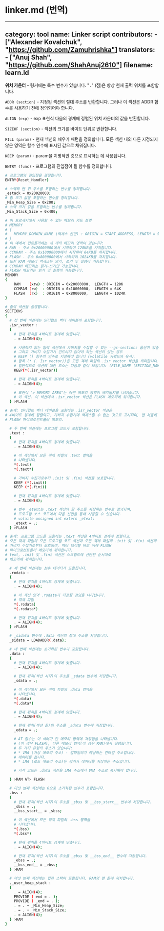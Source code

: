 # linker.md (번역)

---
category: tool
name: Linker script
contributors:
    - ["Alexander Kovalchuk", "https://github.com/Zamuhrishka"]
translators:
    - ["Anuj Shah", "https://github.com/ShahAnuj2610"]
filename: learn.ld
---

**위치 카운터** - 링커에는 특수 변수가 있습니다.
"`.`" (점)은 항상 현재 출력 위치를 포함합니다.

`ADDR (section)` - 지정된 섹션의 절대 주소를 반환합니다. 그러나
이 섹션은 ADDR 함수를 사용하기 전에 정의되어야 합니다.

`ALIGN (exp)` - exp 표현식 다음의 경계에 정렬된 위치 카운터의 값을
반환합니다.

`SIZEOF (section)` - 섹션의 크기를 바이트 단위로 반환합니다.

`FILL (param)` - 현재 섹션의 채우기 패턴을 정의합니다. 모든
섹션 내의 다른 지정되지 않은 영역은 함수 인수에 표시된 값으로
채워집니다.

`KEEP (param)` - param을 치명적인 것으로 표시하는 데 사용됩니다.

`ENTRY (func)` - 프로그램의 진입점이 될 함수를
정의합니다.

```bash
# 프로그램의 진입점을 결정합니다.
ENTRY(Reset_Handler)

# 스택의 맨 위 주소를 포함하는 변수를 정의합니다.
_estack = 0x20020000;
# 힙 크기 값을 포함하는 변수를 정의합니다.
_Min_Heap_Size = 0x200;
# 스택 크기 값을 포함하는 변수를 정의합니다.
_Min_Stack_Size = 0x400;

# 이 프로세서에서 사용할 수 있는 메모리 카드 설명
# MEMORY
# {
#   MEMORY_DOMAIN_NAME (액세스 권한) : ORIGIN = START_ADDRESS, LENGTH = SIZE
# }
# 이 예에서 컨트롤러에는 세 개의 메모리 영역이 있습니다:
# RAM - 주소 0x20000000에서 시작하여 128KB를 차지합니다.
# CCMRAM - 주소 0x10000000에서 시작하여 64KB를 차지합니다.
# FLASH - 주소 0x8000000에서 시작하여 1024KB를 차지합니다.
# 또한 RAM 메모리 액세스는 읽기, 쓰기 및 실행이 가능합니다.
# CCMRAM 메모리는 읽기-쓰기만 가능합니다.
# FLASH 메모리는 읽기 및 실행이 가능합니다.
MEMORY
{
    RAM    (xrw) : ORIGIN = 0x20000000,  LENGTH = 128K
    CCMRAM (rw)  : ORIGIN = 0x10000000,  LENGTH = 64K
    FLASH  (rx)  : ORIGIN = 0x8000000,   LENGTH = 1024K
}

# 출력 섹션을 설명합니다.
SECTIONS
{
  # 첫 번째 섹션에는 인터럽트 벡터 테이블이 포함됩니다.
  .isr_vector :
  {
    # 현재 위치를 4바이트 경계에 맞춥니다.
    . = ALIGN(4);

    # 사용하지 않는 입력 섹션에서 가비지를 수집할 수 있는 --gc-sections 옵션이 있습니다.
    # 그리고 가비지 수집기가 건드리지 않아야 하는 섹션이 있는 경우
    # KEEP () 함수의 인수로 지정해야 합니다 (volatile 키워드와 유사).
    # 항목 (* (. Isr_vector))은 모든 객체 파일의 .isr_vector 섹션을 의미합니다. 왜냐하면
    # 일반적으로 섹션에 대한 호소는 다음과 같이 보입니다: (FILE_NAME (SECTION_NAME))
    KEEP(*(.isr_vector))

    # 현재 위치를 4바이트 경계에 맞춥니다.
    . = ALIGN(4);

    # 표현식 "> MEMORY AREA"는 어떤 메모리 영역이 배치될지를 나타냅니다.
    # 이 섹션. 이 섹션에서 .isr_vector 섹션은 FLASH 메모리에 위치합니다.
  } >FLASH

# 총계: 인터럽트 벡터 테이블을 포함하는 .isr_vector 섹션은
# 4바이트 경계에 정렬되고, 가비지 수집기에 액세스할 수 없는 것으로 표시되며, 맨 처음에 배치됩니다.
# FLASH 마이크로컨트롤러 메모리.

  # 두 번째 섹션에는 프로그램 코드가 포함됩니다.
  .text :
  {
    # 현재 위치를 4바이트 경계에 맞춥니다.
    . = ALIGN(4);

    # 이 섹션에서 모든 객체 파일의 .text 영역을
    # 나타냅니다.
    *(.text)
    *(.text*)

    # 가비지 수집기로부터 .init 및 .fini 섹션을 보호합니다.
    KEEP (*(.init))
    KEEP (*(.fini))

    # 현재 위치를 4바이트 경계에 맞춥니다.
    . = ALIGN(4);

    # 변수 _etext는 .text 섹션의 끝 주소를 저장하는 변수로 정의되며,
    # 프로그램 소스 코드에서 다음 선언을 통해 사용할 수 있습니다.
    # volaile unsigned int extern _etext;
    _etext = .;
  } >FLASH

# 총계: 프로그램 코드를 포함하는 .text 섹션은 4바이트 경계에 정렬되고,
# 모든 객체 파일의 모든 프로그램 코드 섹션과 모든 객체 파일의 .init 및 .fini 섹션의
# 가비지 수집기로부터 보호되며, 벡터 테이블 바로 뒤에 FLASH
# 마이크로컨트롤러 메모리에 위치합니다.
# text, .init 및 .fini 섹션은 스크립트에 선언된 순서대로
# 메모리에 위치합니다.

  # 세 번째 섹션에는 상수 데이터가 포함됩니다.
  .rodata :
  {
    # 현재 위치를 4바이트 경계에 맞춥니다.
    . = ALIGN(4);

    # 이 섹션 영역 .rodata가 저장될 것임을 나타냅니다.
    # 객체 파일
    *(.rodata)
    *(.rodata*)

    # 현재 위치를 4바이트 경계에 맞춥니다.
    . = ALIGN(4);
  } >FLASH

  # _sidata 변수에 .data 섹션의 절대 주소를 저장합니다.
  _sidata = LOADADDR(.data);

  # 네 번째 섹션에는 초기화된 변수가 포함됩니다.
  .data :
  {
    # 현재 위치를 4바이트 경계에 맞춥니다.
    . = ALIGN(4);

    # 현재 위치(섹션 시작)의 주소를 _sdata 변수에 저장합니다.
    _sdata = .;

    # 이 섹션에서 모든 객체 파일의 .data 영역을
    # 나타냅니다.
    *(.data)
    *(.data*)

    # 현재 위치를 4바이트 경계에 맞춥니다.
    . = ALIGN(4);

    # 현재 위치(섹션 끝)의 주소를 _sdata 변수에 저장합니다.
    _edata = .;

    # AT 함수는 이 섹터가 한 메모리 영역에 저장됨을 나타냅니다.
    # (이 경우 FLASH), 다른 메모리 영역(이 경우 RAM)에서 실행됩니다.
    # 두 가지 유형의 주소가 있습니다:
    # * VMA (가상 메모리 주소) - 컴파일러가 예상하는 런타임 주소입니다.
    # 데이터를 봅니다.
    # * LMA (로드 메모리 주소)는 링커가 데이터를 저장하는 주소입니다.

    # 시작 코드는 .data 섹션을 LMA 주소에서 VMA 주소로 복사해야 합니다.

  } >RAM AT> FLASH

  # 다섯 번째 섹션에는 0으로 초기화된 변수가 포함됩니다.
  .bss :
  {
    # 현재 위치(섹션 시작)의 주소를 _sbss 및 __bss_start__ 변수에 저장합니다.
    _sbss = .;
    __bss_start__ = _sbss;

    # 이 섹션에서 모든 객체 파일의 .bss 영역을
    # 나타냅니다.
    *(.bss)
    *(.bss*)

    # 현재 위치를 4바이트 경계에 맞춥니다.
    . = ALIGN(4);

    # 현재 위치(섹션 시작)의 주소를 _ebss 및 __bss_end__ 변수에 저장합니다.
    _ebss = .;
    __bss_end__ = _ebss;
  } >RAM

  # 여섯 번째 섹션에는 힙과 스택이 포함됩니다. RAM의 맨 끝에 위치합니다.
  ._user_heap_stack :
  {
    . = ALIGN(4);
    PROVIDE ( end = . );
    PROVIDE ( _end = . );
    . = . + _Min_Heap_Size;
    . = . + _Min_Stack_Size;
    . = ALIGN(4);
  } >RAM
}
```
